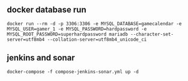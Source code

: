 ## docker database run
```
docker run --rm -d -p 3306:3306 -e MYSQL_DATABASE=gamecalendar -e MYSQL_USER=gamer_1 -e MYSQL_PASSWORD=hardpassword -e MYSQL_ROOT_PASSWORD=superhardpassword mariadb --character-set-server=utf8mb4 --collation-server=utf8mb4_unicode_ci
```
## jenkins and sonar
```
docker-compose -f compose-jenkins-sonar.yml up -d
```

